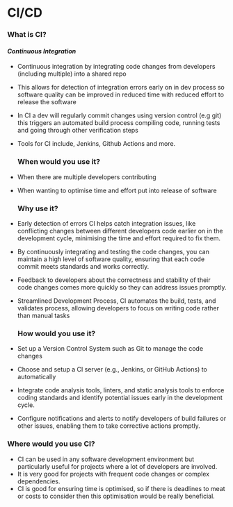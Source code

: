 # CI/CD

### What is CI?

####  _Continuous_ _Integration_

* Continuous integration by integrating code changes from developers (including multiple) into a shared repo
* This allows for detection of integration errors early on in dev process so software quality can be improved in reduced time with reduced effort to release the software
* In CI a dev will regularly commit changes using version control (e.g git) this triggers an automated build process compiling code, running tests and going through other verification steps
* Tools for CI include, Jenkins, Github Actions and more.
  
  ### When would you use it?

* When there are multiple developers contributing 
* When wanting to optimise time and effort put into release of software
  
  ### Why use it?

* Early detection of errors CI helps catch integration issues, like conflicting changes between different developers code earlier on in the development cycle, minimising the time and effort required to fix them.
* By continuously integrating and testing the code changes, you can maintain a high level of software quality, ensuring that each code commit meets standards and works correctly.
* Feedback to developers about the correctness and stability of their code changes comes more quickly so they can address issues promptly.
* Streamlined Development Process, CI automates the build, tests, and validates process, allowing developers to focus on writing code rather than manual tasks
  
  ### How would you use it?

* Set up a Version Control System such as Git to manage the code changes
* Choose and setup a CI server (e.g., Jenkins, or GitHub Actions) to automatically
* Integrate code analysis tools, linters, and static analysis tools to enforce coding standards and identify potential issues early in the development cycle.
* Configure notifications and alerts to notify developers of build failures or other issues, enabling them to take corrective actions promptly.

### Where would you use CI?

* CI can be used in any software development environment but particularly useful for projects where a lot of developers are involved.
* It is very good for projects with frequent code changes or complex dependencies.
* CI is good for ensuring time is optimised, so if there is deadlines to meat or costs to consider then this optimisation would be really beneficial.
                                                  
